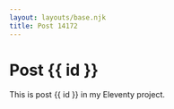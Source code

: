 ```yaml
---
layout: layouts/base.njk
title: Post 14172
---
```


# Post {{ id }}

This is post {{ id }} in my Eleventy project.
